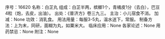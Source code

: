 序号：16620
名称：白芷丸
组成：白芷半两，槟榔1个，青橘皮1分（去白），巴豆4粒（炮，去皮，出油）。
出处：《普济方》卷三九三。
主治：小儿宿食不消。
加减：None
功效：消乳食。
用法用量：每服3-5丸，温水送下，常服。
制备方法：上为末，同研，面糊为丸，如粟米大。
临床应用：None
各家论述：None
用药禁忌：None
附注：None
